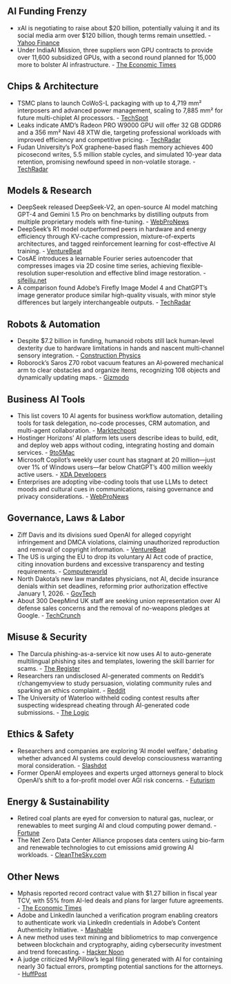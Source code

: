 ## AI Funding Frenzy

- xAI is negotiating to raise about $20 billion, potentially valuing it and its social media arm over $120 billion, though terms remain unsettled. - [Yahoo Finance](https://finance.yahoo.com/news/elon-musks-xai-holdings-talks-015759920.html)
- Under IndiaAI Mission, three suppliers won GPU contracts to provide over 11,600 subsidized GPUs, with a second round planned for 15,000 more to bolster AI infrastructure. - [The Economic Times](https://economictimes.indiatimes.com/tech/artificial-intelligence/indiaai-gpu-tender-lowest-bidders-receive-ai-workloads/articleshow/120627587.cms)

## Chips & Architecture

- TSMC plans to launch CoWoS-L packaging with up to 4,719 mm² interposers and advanced power management, scaling to 7,885 mm² for future multi-chiplet AI processors. - [TechSpot](https://www.techspot.com/news/107695-tsmc-unveils-plans-giant-ai-chips-meet-surging.html)
- Leaks indicate AMD’s Radeon PRO W9000 GPU will offer 32 GB GDDR6 and a 356 mm² Navi 48 XTW die, targeting professional workloads with improved efficiency and competitive pricing. - [TechRadar](https://www.techradar.com/pro/amd-set-to-launch-new-radeon-pro-w9000-workstation-gpu-to-take-on-nvidias-formidable-rtx-pro-6000-blackwell-workstation-edition)
- Fudan University’s PoX graphene-based flash memory achieves 400 picosecond writes, 5.5 million stable cycles, and simulated 10-year data retention, promising newfound speed in non-volatile storage. - [TechRadar](https://www.techradar.com/pro/faster-than-sram-new-flash-memory-tech-from-china-is-millions-of-times-faster-than-nand-rivals-from-us-japan-or-korea-but-please-change-its-name)

## Models & Research

- DeepSeek released DeepSeek-V2, an open-source AI model matching GPT-4 and Gemini 1.5 Pro on benchmarks by distilling outputs from multiple proprietary models with fine-tuning. - [WebProNews](https://www.webpronews.com/what-exactly-is-ai-distillation-how-did-deepseek-use-it-so-effectively/)
- DeepSeek’s R1 model outperformed peers in hardware and energy efficiency through KV-cache compression, mixture-of-experts architectures, and tagged reinforcement learning for cost-effective AI training. - [VentureBeat](https://venturebeat.com/ai/deepseeks-success-shows-why-motivation-is-key-to-ai-innovation/)
- CosAE introduces a learnable Fourier series autoencoder that compresses images via 2D cosine time series, achieving flexible‐resolution super‐resolution and effective blind image restoration. - [sifeiliu.net](https://sifeiliu.net/CosAE-page/)
- A comparison found Adobe’s Firefly Image Model 4 and ChatGPT’s image generator produce similar high-quality visuals, with minor style differences but largely interchangeable outputs. - [TechRadar](https://www.techradar.com/computing/artificial-intelligence/i-compared-adobes-new-firefly-image-model-4-to-chatgpts-image-generator-and-its-like-they-went-to-the-same-art-school)

## Robots & Automation

- Despite $7.2 billion in funding, humanoid robots still lack human‐level dexterity due to hardware limitations in hands and nascent multi‐channel sensory integration. - [Construction Physics](https://www.construction-physics.com/p/robot-dexterity-still-seems-hard)
- Roborock’s Saros Z70 robot vacuum features an AI‐powered mechanical arm to clear obstacles and organize items, recognizing 108 objects and dynamically updating maps. - [Gizmodo](https://gizmodo.com/the-robot-vacuum-arms-race-is-over-and-the-incredible-ai-powered-roborock-saros-z70-has-won-2000593147)

## Business AI Tools

- This list covers 10 AI agents for business workflow automation, detailing tools for task delegation, no-code processes, CRM automation, and multi-agent collaboration. - [Marktechpost](https://aiagent.marktechpost.com/post/10-best-ai-agents-for-business-workflow-automation)
- Hostinger Horizons’ AI platform lets users describe ideas to build, edit, and deploy web apps without coding, integrating hosting and domain services. - [9to5Mac](https://9to5mac.com/2025/04/26/hostinger-horizons-lets-you-effortlessly-turn-ideas-into-web-apps-without-coding-10-off/)
- Microsoft Copilot’s weekly user count has stagnant at 20 million—just over 1% of Windows users—far below ChatGPT’s 400 million weekly active users. - [XDA Developers](https://www.xda-developers.com/microsofts-huge-venture-flatlines/)
- Enterprises are adopting vibe-coding tools that use LLMs to detect moods and cultural cues in communications, raising governance and privacy considerations. - [WebProNews](https://www.webpronews.com/beyond-sentiment-toward-vibe-coding/)

## Governance, Laws & Labor

- Ziff Davis and its divisions sued OpenAI for alleged copyright infringement and DMCA violations, claiming unauthorized reproduction and removal of copyright information. - [VentureBeat](https://venturebeat.com/games/ziff-davis-and-ign-sue-openai-for-copyright-infringement/)
- The US is urging the EU to drop its voluntary AI Act code of practice, citing innovation burdens and excessive transparency and testing requirements. - [Computerworld](https://www.computerworld.com/article/3971333/us-wants-to-nix-the-eu-ai-acts-code-of-practice-leaving-enterprises-to-develop-their-own-risk-standards.html)
- North Dakota’s new law mandates physicians, not AI, decide insurance denials within set deadlines, reforming prior authorization effective January 1, 2026. - [GovTech](https://www.govtech.com/artificial-intelligence/north-dakota-law-expected-to-curb-ai-influence-in-health-care)
- About 300 DeepMind UK staff are seeking union representation over AI defense sales concerns and the removal of no-weapons pledges at Google. - [TechCrunch](https://techcrunch.com/2025/04/26/googles-deepmind-uk-team-reportedly-seeks-to-unionize/)

## Misuse & Security

- The Darcula phishing-as-a-service kit now uses AI to auto-generate multilingual phishing sites and templates, lowering the skill barrier for scams. - [The Register](https://www.theregister.com/2025/04/25/darcula_ai/)
- Researchers ran undisclosed AI-generated comments on Reddit’s r/changemyview to study persuasion, violating community rules and sparking an ethics complaint. - [Reddit](https://www.reddit.com/r/changemyview/s/rYJLZr9ySo)
- The University of Waterloo withheld coding contest results after suspecting widespread cheating through AI-generated code submissions. - [The Logic](https://thelogic.co/news/waterloo-university-coding-competition-ai-cheating/)

## Ethics & Safety

- Researchers and companies are exploring ‘AI model welfare,’ debating whether advanced AI systems could develop consciousness warranting moral consideration. - [Slashdot](https://slashdot.org/story/25/04/26/0742205/nyt-asks-should-we-start-taking-the-welfare-of-ai-seriously)
- Former OpenAI employees and experts urged attorneys general to block OpenAI’s shift to a for-profit model over AGI risk concerns. - [Futurism](https://futurism.com/openai-staffers-court-nonprofit)

## Energy & Sustainability

- Retired coal plants are eyed for conversion to natural gas, nuclear, or renewables to meet surging AI and cloud computing power demand. - [Fortune](https://fortune.com/article/coal-fired-power-plants-popular-again-ai-cloud-energy-demands/)
- The Net Zero Data Center Alliance proposes data centers using bio-farm and renewable technologies to cut emissions amid growing AI workloads. - [CleanTheSky.com](https://www.cleanthesky.com/innovation/net-zero-data)

## Other News

- Mphasis reported record contract value with $1.27 billion in fiscal year TCV, with 55% from AI-led deals and plans for larger future agreements. - [The Economic Times](https://economictimes.indiatimes.com/tech/information-tech/mphasis-to-focus-on-large-ai-led-deals-says-ceo/articleshow/120628275.cms)
- Adobe and LinkedIn launched a verification program enabling creators to authenticate work via LinkedIn credentials in Adobe’s Content Authenticity Initiative. - [Mashable](https://mashable.com/article/linkedin-identity-verification-adobe-partnership)
- A new method uses text mining and bibliometrics to map convergence between blockchain and cryptography, aiding cybersecurity investment and trend forecasting. - [Hacker Noon](https://hackernoon.com/identifying-technological-convergence-in-cybersecurity-a-novel-approach)
- A judge criticized MyPillow’s legal filing generated with AI for containing nearly 30 factual errors, prompting potential sanctions for the attorneys. - [HuffPost](https://www.huffpost.com/entry/mike-lindell-mypillow-ai-lawsuit_n_680bf302e4b036223d52149f)